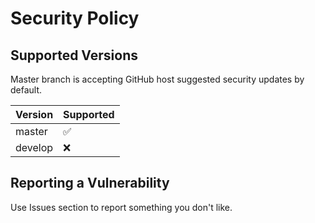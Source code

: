 # Security Policy

## Supported Versions

Master branch is accepting GitHub host suggested security updates by default.

| Version | Supported          |
| ------- | ------------------ |
| master  | :white_check_mark: |
| develop | :x:                |

## Reporting a Vulnerability

Use Issues section to report something you don't like.
